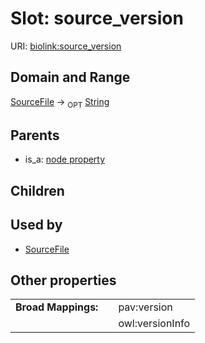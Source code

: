 
# Slot: source_version




URI: [biolink:source_version](https://w3id.org/biolink/vocab/source_version)


## Domain and Range

[SourceFile](SourceFile.md) ->  <sub>OPT</sub> [String](types/String.md)

## Parents

 *  is_a: [node property](node_property.md)

## Children


## Used by

 * [SourceFile](SourceFile.md)

## Other properties

|  |  |  |
| --- | --- | --- |
| **Broad Mappings:** | | pav:version |
|  | | owl:versionInfo |

